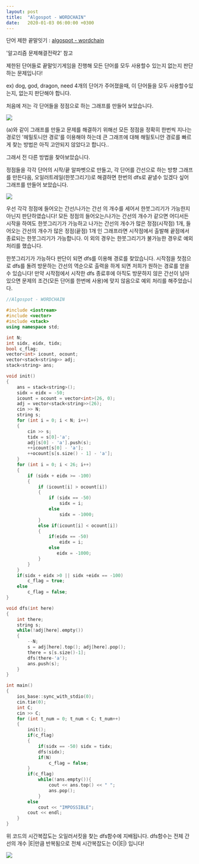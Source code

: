 ```yaml
---
layout: post
title:  "Algospot - WORDCHAIN"
date:   2020-01-03 06:00:00 +0300
---
```


단어 제한 끝말잇기 : [algospot - wordchain](https://algospot.com/judge/problem/read/WORDCHAIN)

'알고리즘 문제해결전략2' 참고

제한된 단어들로 끝말잇기게임을 진행해 모든 단어를 모두 사용할수 있는지 없는지 판단하는 문제입니다!

ex) dog, god, dragon, need 4개의 단어가 주어졌을때, 이 단어들을 모두 사용할수있는지, 없는지 판단해야 합니다.

처음에 저는 각 단어들을 정점으로 하는 그래프를 만들어 보았습니다.

![](https://jhg0406.github.io/img/2.PNG)

(a)와 같이 그래프를 만들고 문제를 해결하기 위해선 모든 정점을 정확히 한번씩 지나는 경로인 '헤밀토니안 경로'를 이용해야 하는데 큰 그래프에 대해 해밀토니안 경로를 빠르게 찾는 방법은 아직 고안되지 않았다고 합니다.. 

그래서 전 다른 방법을 찾아보았습니다.

정점들을 각각 단어의 시작/끝 알파벳으로 만들고, 각 단어를 간선으로 하는 방향 그래프를 만든다음, 오일러트레일(한붓그리기)로 해결하면 한번의 dfs로 끝낼수 있겠다 싶어 그래프를 만들어 보았습니다.

![](https://jhg0406.github.io/img/3.PNG)

우선 각각 정점에 들어오는 간선/나가는 간선 의 개수를 세어서 한붓그리기가 가능한지 아닌지 판단하였습니다!
모든 정점의 들어오는/나가는 간선의 개수가 같으면 어디서든 시작을 하여도 한붓그리기가 가능하고
나가는 간선의 개수가 많은 정점(시작점) 1개, 들어오는 간선의 개수가 많은 정점(끝점) 1개 인 그래프라면 시작점에서 출발해 끝점에서 종료되는
한붓그리기가 가능합니다. 이 외의 경우는 한붓그리기가 불가능한 경우로 예외처리를 했습니다.

한붓그리기가 가능하다 판단이 되면 dfs를 이용해 경로를 찾았습니다. 시작점을 첫점으로 dfs를 돌려 방문하는 간선의 역순으로 출력을 하게 되면 
저희가 원하는 경로를 얻을수 있습니다! 만약 시작점에서 시작한 dfs 종료후에 아직도 방문하지 않은 간선이 남아있으면 문제의 조건(모든 단어를 한번에 사용)에 맞지 않음으로 예외 처리를 해주었습니다. 

``` c++
//Algospot - WORDCHAIN

#include <iostream>
#include <vector>
#include <stack>
using namespace std;

int N;
int sidx, eidx, tidx;
bool c_flag;
vector<int> icount, ocount;
vector<stack<string>> adj;
stack<string> ans;

void init()
{
    ans = stack<string>();
    sidx = eidx = -50;
    icount = ocount = vector<int>(26, 0);
    adj = vector<stack<string>>(26);
    cin >> N;
    string s;
    for (int i = 0; i < N; i++)
    {
        cin >> s;
        tidx = s[0]-'a';
        adj[s[0] - 'a'].push(s);
        ++icount[s[0] - 'a'];
        ++ocount[s[s.size() - 1] - 'a'];
    }
    for (int i = 0; i < 26; i++)
    {
        if (sidx + eidx >= -100)
        {
            if (icount[i] > ocount[i])
            {
                if (sidx == -50)
                    sidx = i;
                else
                    sidx = -1000;
            }
            else if(icount[i] < ocount[i])
            {
                if(eidx == -50)
                    eidx = i;
                else
                   eidx = -1000;
            }
        }
    }
    if(sidx + eidx >0 || sidx +eidx == -100)
        c_flag = true;
    else
        c_flag = false;
}

void dfs(int here)
{
    int there;
    string s;
    while(!adj[here].empty())
    {
        --N;
        s = adj[here].top(); adj[here].pop();
        there = s[s.size()-1];
        dfs(there-'a');
        ans.push(s);
    }
}

int main()
{
    ios_base::sync_with_stdio(0);
    cin.tie(0);
    int C;
    cin >> C;
    for (int t_num = 0; t_num < C; t_num++)
    {
        init();
        if(c_flag)
        {
            if(sidx == -50) sidx = tidx;
            dfs(sidx);
            if(N)
                c_flag = false;
        }
        if(c_flag)
            while(!ans.empty()){
                cout << ans.top() << " ";
                ans.pop();
            }
        else
            cout << "IMPOSSIBLE";
        cout << endl;
    }
}
```

위 코드의 시간복잡도는 오일러서킷을 찾는 dfs함수에 지배됩니다. dfs함수는 전체 간선의 개수 |E|만큼 반복됨으로 전체 시간복잡도는 O(|E|) 입니다!

![](https://jhg0406.github.io/img/4.PNG)
